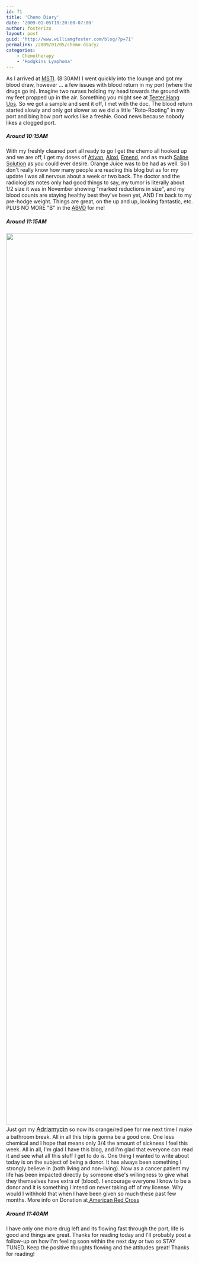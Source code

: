 ```yaml
---
id: 71
title: 'Chemo Diary'
date: '2009-01-05T10:20:00-07:00'
author: fosterizo
layout: post
guid: 'http://www.williamgfoster.com/blog/?p=71'
permalink: /2009/01/05/chemo-diary/
categories:
    - Chemotherapy
    - 'Hodgkins Lymphoma'
---
```


As I arrived at <a href="http://www.stlukesonline.org/cancer_care/">MSTI</a>. (8:30AM) I went quickly into the lounge and got my blood draw, however ... a few issues with blood return in my port (where the drugs go in). Imagine two nurses holding my head towards the ground with my feet propped up in the air. Something you might see at <a href="http://teeter-inversion.com/">Teeter Hang Ups</a>. So we got a sample and sent it off, I met with the doc.
The blood return started slowly and only got slower so we did a little "Roto-Rooting" in my port and bing bow port works like a freshie. Good news because nobody likes a clogged port.
<h5>Around 10:15AM</h5>
With my freshly cleaned port all ready to go I get the chemo all hooked up and we are off, I get my doses of <a href="http://en.wikipedia.org/wiki/Lorazepam" target="_blank">Ativan</a>, <a href="http://en.wikipedia.org/wiki/Aloxi" target="_blank">Aloxi</a>, <a href="http://en.wikipedia.org/wiki/Emend" target="_blank">Emend</a>, and as much <a href="http://en.wikipedia.org/wiki/Saline_solution" target="_blank">Saline Solution</a> as you could ever desire. Orange Juice was to be had as well.
So I don't really know how many people are reading this blog but as for my update I was all nervous about a week or two back. The doctor and the radiologists notes only had good things to say, my tumor is literally about 1/2 size it was in November showing "marked reductions in size", and my blood counts are staying healthy best they've been yet, AND I'm back to my pre-hodge weight. Things are great, on the up and up, looking fantastic, etc. PLUS NO MORE "B" in the <a href="http://en.wikipedia.org/wiki/ABVD" target="_blank">ABVD</a> for me!
<h5>Around 11:15AM</h5>
<img class="size-full wp-image-838 aligncenter" src="https://fosteri.zone/wp-content/uploads/2009/01/111404.jpg" alt="" width="3200" height="2400" />
Just got my <a style="font-size: 16px; line-height: 1.5;" href="http://20yearsandthehodge.blogspot.com/2008/12/round-3.html" target="_blank">Adriamycin</a> so now its orange/red pee for me next time I make a bathroom break. All in all this trip is gonna be a good one. One less chemical and I hope that means only 3/4 the amount of sickness I feel this week.
All in all, I'm glad I have this blog, and I'm glad that everyone can read it and see what all this stuff I get to do is.
One thing I wanted to write about today is on the subject of being a donor. It has always been something I strongly believe in (both living and non-living). Now as a cancer patient my life has been impacted directly by someone else's willingness to give what they themselves have extra of (blood). I encourage everyone I know to be a donor and it is something I intend on never taking off of my license. Why would I withhold that when I have been given so much these past few months.
More info on Donation at<a href="http://www.redcross.org/blood" target="_blank"> American Red Cross</a>
<h5>Around 11:40AM</h5>
I have only one more drug left and its flowing fast through the port, life is good and things are great. Thanks for reading today and I'll probably post a follow-up on how I'm feeling soon within the next day or two so STAY TUNED. Keep the positive thoughts flowing and the attitudes great! Thanks for reading!